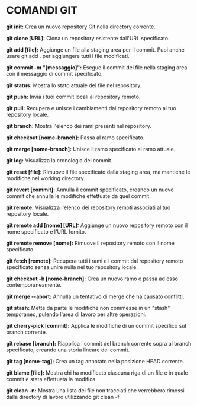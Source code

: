 <!-- @format -->

# COMANDI GIT

**git init:** Crea un nuovo repository Git nella directory corrente.

**git clone [URL]:** Clona un repository esistente dall'URL specificato.

**git add [file]:** Aggiunge un file alla staging area per il commit. Puoi anche usare git add . per aggiungere tutti i file modificati.

**git commit -m "[messaggio]":** Esegue il commit dei file nella staging area con il messaggio di commit specificato.

**git status:** Mostra lo stato attuale dei file nel repository.

**git push:** Invia i tuoi commit locali al repository remoto.

**git pull:** Recupera e unisce i cambiamenti dal repository remoto al tuo repository locale.

**git branch:** Mostra l'elenco dei rami presenti nel repository.

**git checkout [nome-branch]:** Passa al ramo specificato.

**git merge [nome-branch]:** Unisce il ramo specificato al ramo attuale.

**git log:** Visualizza la cronologia dei commit.

**git reset [file]:** Rimuove il file specificato dalla staging area, ma mantiene le modifiche nel working directory.

**git revert [commit]:** Annulla il commit specificato, creando un nuovo commit che annulla le modifiche effettuate da quel commit.

**git remote:** Visualizza l'elenco dei repository remoti associati al tuo repository locale.

**git remote add [nome] [URL]:** Aggiunge un nuovo repository remoto con il nome specificato e l'URL fornito.

**git remote remove [nome]:** Rimuove il repository remoto con il nome specificato.

**git fetch [remote]:** Recupera tutti i rami e i commit dal repository remoto specificato senza unire nulla nel tuo repository locale.

**git checkout -b [nome-branch]:** Crea un nuovo ramo e passa ad esso contemporaneamente.

**git merge --abort:** Annulla un tentativo di merge che ha causato conflitti.

**git stash:** Mette da parte le modifiche non commesse in un "stash" temporaneo, pulendo l'area di lavoro per altre operazioni.

**git cherry-pick [commit]:** Applica le modifiche di un commit specifico sul branch corrente.

**git rebase [branch]:** Riapplica i commit del branch corrente sopra al branch specificato, creando una storia lineare dei commit.

**git tag [nome-tag]:** Crea un tag annotato nella posizione HEAD corrente.

**git blame [file]:** Mostra chi ha modificato ciascuna riga di un file e in quale commit è stata effettuata la modifica.

**git clean -n:** Mostra una lista dei file non tracciati che verrebbero rimossi dalla directory di lavoro utilizzando git clean -f.
